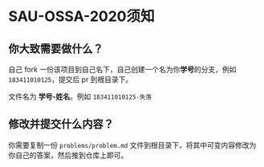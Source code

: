 # SAU-OSSA-2020须知

## 你大致需要做什么？

自己 fork 一份该项目到自己名下，自己创建一个名为你**学号**的分支，例如 `183411010125`，提交后 pr 到根目录下。

文件名为 **学号-姓名**。例如 `183411010125-失落`

## 修改并提交什么内容？

你需要复制一份 `problems/problem.md` 文件到根目录下，将其中可变内容修改为你自己的答案，然后推到仓库上即可。